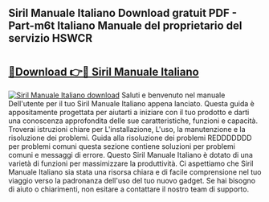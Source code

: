 ## Siril Manuale Italiano Download gratuit PDF - Part-m6t Italiano Manuale del proprietario del servizio HSWCR

# <h2><a href="http://df965n.blite.top/?on=Siril+Manuale+Italiano">🔗Download 👉🔴 Siril Manuale Italiano</a></h2>

[![Siril Manuale Italiano download](https://i.imgur.com/lujVjoI.png)](http://df965n.blite.top/?on=Siril+Manuale+Italiano)
Saluti e benvenuto nel manuale Dell'utente per il tuo Siril Manuale Italiano appena lanciato. Questa guida è appositamente progettata per aiutarti a iniziare con il tuo prodotto e darti una conoscenza approfondita delle sue caratteristiche, funzioni e capacità. Troverai istruzioni chiare per L'installazione, L'uso, la manutenzione e la risoluzione dei problemi. Guida alla risoluzione dei problemi REDDDDDDD per problemi comuni questa sezione contiene soluzioni per problemi comuni e messaggi di errore. Questo Siril Manuale Italiano è dotato di una varietà di funzioni per massimizzare la produttività. Ci aspettiamo che Siril Manuale Italiano sia stata una risorsa chiara e di facile comprensione nel tuo viaggio verso la padronanza dell'uso del tuo nuovo gadget. Se hai bisogno di aiuto o chiarimenti, non esitare a contattare il nostro team di supporto.
